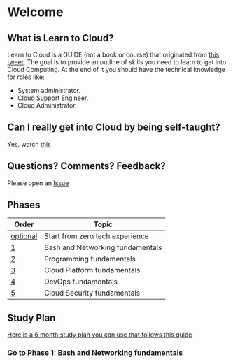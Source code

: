 # Welcome

## What is Learn to Cloud?

Learn to Cloud is a GUIDE (not a book or course) that originated from [this tweet](https://twitter.com/madebygps/status/1406258053427740672?lang=en). The goal is to provide an outline of skills you need to learn to get into Cloud Computing. At the end of it you should have the technical knowledge for roles like:

- System administrator.
- Cloud Support Engineer.
- Cloud Administrator.

## Can I really get into Cloud by being self-taught?

Yes, watch [this](https://youtu.be/kluKaLXJ2lg)

## Questions? Comments? Feedback?

Please open an [Issue](https://github.com/learntocloud/learn-to-cloud/issues)

## Phases

| Order | Topic                           |
|-------|---------------------------------|
| [optional](phase0/README.md)  | Start from zero tech experience  |
| [1](phase1/README.md)  | Bash and Networking fundamentals|  
| [2](phase2/README.md)  | Programming fundamentals |
| [3](phase3/README.md)  | Cloud Platform fundamentals|
| [4](phase4/README.md)  | DevOps fundamentals         |
| [5](phase5/README.md)  | Cloud Security fundamentals|

## Study Plan

[Here is a 6 month study plan you can use that follows this guide](http://bootcamp.madebygps.com/)

### [Go to Phase 1: Bash and Networking fundamentals](phase1/README.md)
